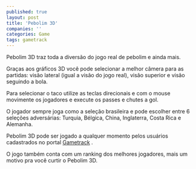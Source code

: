 ```yaml
---
published: true
layout: post
title: 'Pebolim 3D'
companies: ''
categories: Game
tags: gametrack
---
```

Pebolim 3D traz toda a diversão do jogo real de pebolim e ainda mais.

Graças aos gráficos 3D você pode selecionar a melhor câmera para as partidas: visão lateral (igual a visão do jogo real), visão superior e visão seguindo a bola.

Para selecionar o taco utilize as teclas direcionais e com o mouse movimente os jogadores e execute os passes e chutes a gol.







O jogador sempre joga como a seleção brasileira e pode escolher entre 6 seleções adversárias: Turquia, Bélgica, China, Inglaterra, Costa Rica e Alemanha.

Pebolim 3D pode ser jogado a qualquer momento pelos usuários cadastrados no portal <a href="http://www.gametrack.com.br" target="_blank">Gametrack</a>
.

O jogo também conta com um ranking dos melhores jogadores, mais um motivo pra você curtir o Pebolim 3D.



